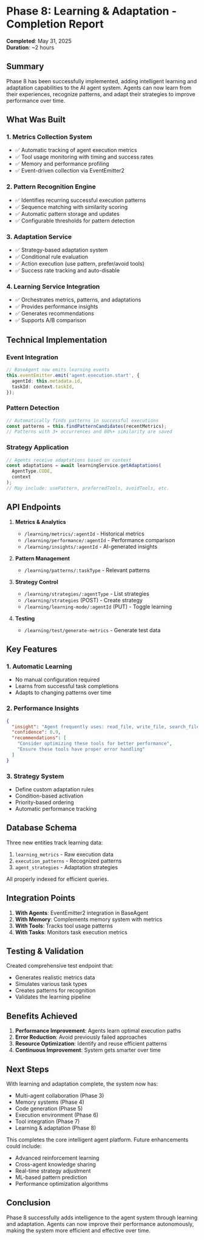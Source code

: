 # Phase 8: Learning & Adaptation - Completion Report

**Completed**: May 31, 2025  
**Duration**: ~2 hours

## Summary

Phase 8 has been successfully implemented, adding intelligent learning and adaptation capabilities to the AI agent system. Agents can now learn from their experiences, recognize patterns, and adapt their strategies to improve performance over time.

## What Was Built

### 1. **Metrics Collection System**
- ✅ Automatic tracking of agent execution metrics
- ✅ Tool usage monitoring with timing and success rates
- ✅ Memory and performance profiling
- ✅ Event-driven collection via EventEmitter2

### 2. **Pattern Recognition Engine**
- ✅ Identifies recurring successful execution patterns
- ✅ Sequence matching with similarity scoring
- ✅ Automatic pattern storage and updates
- ✅ Configurable thresholds for pattern detection

### 3. **Adaptation Service**
- ✅ Strategy-based adaptation system
- ✅ Conditional rule evaluation
- ✅ Action execution (use pattern, prefer/avoid tools)
- ✅ Success rate tracking and auto-disable

### 4. **Learning Service Integration**
- ✅ Orchestrates metrics, patterns, and adaptations
- ✅ Provides performance insights
- ✅ Generates recommendations
- ✅ Supports A/B comparison

## Technical Implementation

### Event Integration
```typescript
// BaseAgent now emits learning events
this.eventEmitter.emit('agent.execution.start', {
  agentId: this.metadata.id,
  taskId: context.taskId,
});
```

### Pattern Detection
```typescript
// Automatically finds patterns in successful executions
const patterns = this.findPatternCandidates(recentMetrics);
// Patterns with 3+ occurrences and 80%+ similarity are saved
```

### Strategy Application
```typescript
// Agents receive adaptations based on context
const adaptations = await learningService.getAdaptations(
  AgentType.CODE,
  context
);
// May include: usePattern, preferredTools, avoidTools, etc.
```

## API Endpoints

1. **Metrics & Analytics**
   - `/learning/metrics/:agentId` - Historical metrics
   - `/learning/performance/:agentId` - Performance comparison
   - `/learning/insights/:agentId` - AI-generated insights

2. **Pattern Management**
   - `/learning/patterns/:taskType` - Relevant patterns

3. **Strategy Control**
   - `/learning/strategies/:agentType` - List strategies
   - `/learning/strategies` (POST) - Create strategy
   - `/learning/learning-mode/:agentId` (PUT) - Toggle learning

4. **Testing**
   - `/learning/test/generate-metrics` - Generate test data

## Key Features

### 1. Automatic Learning
- No manual configuration required
- Learns from successful task completions
- Adapts to changing patterns over time

### 2. Performance Insights
```json
{
  "insight": "Agent frequently uses: read_file, write_file, search_files",
  "confidence": 0.9,
  "recommendations": [
    "Consider optimizing these tools for better performance",
    "Ensure these tools have proper error handling"
  ]
}
```

### 3. Strategy System
- Define custom adaptation rules
- Condition-based activation
- Priority-based ordering
- Automatic performance tracking

## Database Schema

Three new entities track learning data:
1. `learning_metrics` - Raw execution data
2. `execution_patterns` - Recognized patterns
3. `agent_strategies` - Adaptation strategies

All properly indexed for efficient queries.

## Integration Points

1. **With Agents**: EventEmitter2 integration in BaseAgent
2. **With Memory**: Complements memory system with metrics
3. **With Tools**: Tracks tool usage patterns
4. **With Tasks**: Monitors task execution metrics

## Testing & Validation

Created comprehensive test endpoint that:
- Generates realistic metrics data
- Simulates various task types
- Creates patterns for recognition
- Validates the learning pipeline

## Benefits Achieved

1. **Performance Improvement**: Agents learn optimal execution paths
2. **Error Reduction**: Avoid previously failed approaches
3. **Resource Optimization**: Identify and reuse efficient patterns
4. **Continuous Improvement**: System gets smarter over time

## Next Steps

With learning and adaptation complete, the system now has:
- Multi-agent collaboration (Phase 3)
- Memory systems (Phase 4)
- Code generation (Phase 5)
- Execution environment (Phase 6)
- Tool integration (Phase 7)
- Learning & adaptation (Phase 8)

This completes the core intelligent agent platform. Future enhancements could include:
- Advanced reinforcement learning
- Cross-agent knowledge sharing
- Real-time strategy adjustment
- ML-based pattern prediction
- Performance optimization algorithms

## Conclusion

Phase 8 successfully adds intelligence to the agent system through learning and adaptation. Agents can now improve their performance autonomously, making the system more efficient and effective over time.